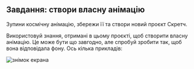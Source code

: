 ## Завдання: створи власну анімацію

Зупини космічну анімацію, збережи її та створи новий проєкт Скретч.

Використовуй знання, отримані в цьому проєкті, щоб створити власну анімацію. Це може бути що завгодно, але спробуй зробити так, щоб вона відповідала фону. Ось кілька прикладів:

![знімок екрана](images/space-egs.png)